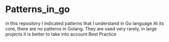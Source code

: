 # Patterns_in_go
in this repository I indicated patterns that I understand in Go language
At its core, there are no patterns in Golang. They are used very rarely, in large projects it is better to take into account Best Practice
